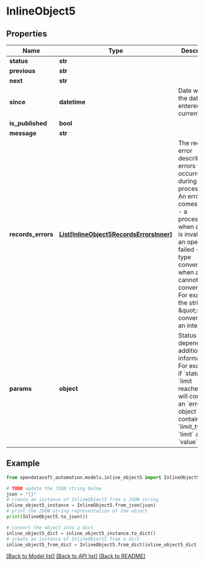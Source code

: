 # InlineObject5


## Properties

Name | Type | Description | Notes
------------ | ------------- | ------------- | -------------
**status** | **str** |  | [optional] 
**previous** | **str** |  | [optional] 
**next** | **str** |  | [optional] 
**since** | **datetime** | Date when the dataset entered the current status | [optional] 
**is_published** | **bool** |  | [optional] 
**message** | **str** |  | [optional] 
**records_errors** | [**List[InlineObject5RecordsErrorsInner]**](InlineObject5RecordsErrorsInner.md) | The record error describes errors which occurred during the processing. An error comes from: - a processor: when a value is invalid or an operation failed - a type conversion: when a value cannot be converted. For example the string \&quot;s\&quot; converted to an integer. | [optional] 
**params** | **object** | Status-dependent additional information. For example, if &#x60;status&#x60; is &#x60;limit reached&#x60;, this will contain an &#x60;error&#x60; object that contains a &#x60;limit_type&#x60;, a &#x60;limit&#x60; and a &#x60;value&#x60;. | [optional] 

## Example

```python
from opendatasoft_automation.models.inline_object5 import InlineObject5

# TODO update the JSON string below
json = "{}"
# create an instance of InlineObject5 from a JSON string
inline_object5_instance = InlineObject5.from_json(json)
# print the JSON string representation of the object
print(InlineObject5.to_json())

# convert the object into a dict
inline_object5_dict = inline_object5_instance.to_dict()
# create an instance of InlineObject5 from a dict
inline_object5_from_dict = InlineObject5.from_dict(inline_object5_dict)
```
[[Back to Model list]](../README.md#documentation-for-models) [[Back to API list]](../README.md#documentation-for-api-endpoints) [[Back to README]](../README.md)


